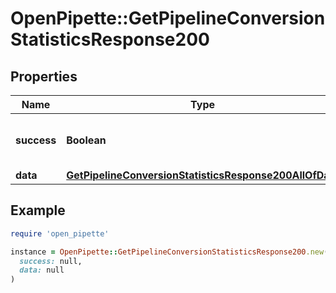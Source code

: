 # OpenPipette::GetPipelineConversionStatisticsResponse200

## Properties

| Name | Type | Description | Notes |
| ---- | ---- | ----------- | ----- |
| **success** | **Boolean** | If the response is successful or not | [optional] |
| **data** | [**GetPipelineConversionStatisticsResponse200AllOfData**](GetPipelineConversionStatisticsResponse200AllOfData.md) |  | [optional] |

## Example

```ruby
require 'open_pipette'

instance = OpenPipette::GetPipelineConversionStatisticsResponse200.new(
  success: null,
  data: null
)
```

